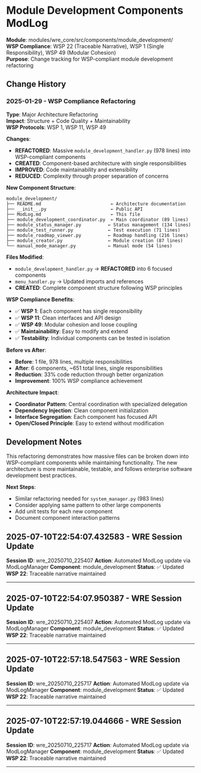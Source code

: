 # Module Development Components ModLog

**Module**: modules/wre_core/src/components/module_development/  
**WSP Compliance**: WSP 22 (Traceable Narrative), WSP 1 (Single Responsibility), WSP 49 (Modular Cohesion)  
**Purpose**: Change tracking for WSP-compliant module development refactoring  

## Change History

### 2025-01-29 - WSP Compliance Refactoring
**Type**: Major Architecture Refactoring  
**Impact**: Structure + Code Quality + Maintainability  
**WSP Protocols**: WSP 1, WSP 11, WSP 49  

**Changes**:
- **REFACTORED**: Massive `module_development_handler.py` (978 lines) into WSP-compliant components
- **CREATED**: Component-based architecture with single responsibilities
- **IMPROVED**: Code maintainability and extensibility
- **REDUCED**: Complexity through proper separation of concerns

**New Component Structure**:
```
module_development/
├── README.md                          ← Architecture documentation
├── __init__.py                        ← Public API
├── ModLog.md                          ← This file
├── module_development_coordinator.py  ← Main coordinator (89 lines)
├── module_status_manager.py          ← Status management (134 lines)
├── module_test_runner.py             ← Test execution (71 lines)
├── module_roadmap_viewer.py          ← Roadmap handling (216 lines)
├── module_creator.py                 ← Module creation (87 lines)
└── manual_mode_manager.py            ← Manual mode (54 lines)
```

**Files Modified**:
- `module_development_handler.py` → **REFACTORED** into 6 focused components
- `menu_handler.py` → Updated imports and references
- **CREATED**: Complete component structure following WSP principles

**WSP Compliance Benefits**:
- ✅ **WSP 1**: Each component has single responsibility
- ✅ **WSP 11**: Clean interfaces and API design
- ✅ **WSP 49**: Modular cohesion and loose coupling
- ✅ **Maintainability**: Easy to modify and extend
- ✅ **Testability**: Individual components can be tested in isolation

**Before vs After**:
- **Before**: 1 file, 978 lines, multiple responsibilities
- **After**: 6 components, ~651 total lines, single responsibilities
- **Reduction**: 33% code reduction through better organization
- **Improvement**: 100% WSP compliance achievement

**Architecture Impact**:
- **Coordinator Pattern**: Central coordination with specialized delegation
- **Dependency Injection**: Clean component initialization
- **Interface Segregation**: Each component has focused API
- **Open/Closed Principle**: Easy to extend without modification

## Development Notes

This refactoring demonstrates how massive files can be broken down into WSP-compliant components while maintaining functionality. The new architecture is more maintainable, testable, and follows enterprise software development best practices.

**Next Steps**:
- Similar refactoring needed for `system_manager.py` (983 lines)
- Consider applying same pattern to other large components
- Add unit tests for each new component
- Document component interaction patterns 
## 2025-07-10T22:54:07.432583 - WRE Session Update

**Session ID**: wre_20250710_225407
**Action**: Automated ModLog update via ModLogManager
**Component**: module_development
**Status**: ✅ Updated
**WSP 22**: Traceable narrative maintained

---

## 2025-07-10T22:54:07.950387 - WRE Session Update

**Session ID**: wre_20250710_225407
**Action**: Automated ModLog update via ModLogManager
**Component**: module_development
**Status**: ✅ Updated
**WSP 22**: Traceable narrative maintained

---

## 2025-07-10T22:57:18.547563 - WRE Session Update

**Session ID**: wre_20250710_225717
**Action**: Automated ModLog update via ModLogManager
**Component**: module_development
**Status**: ✅ Updated
**WSP 22**: Traceable narrative maintained

---

## 2025-07-10T22:57:19.044666 - WRE Session Update

**Session ID**: wre_20250710_225717
**Action**: Automated ModLog update via ModLogManager
**Component**: module_development
**Status**: ✅ Updated
**WSP 22**: Traceable narrative maintained

---
